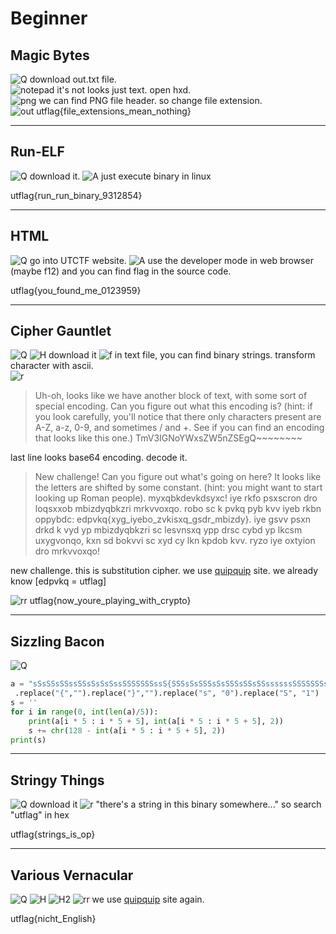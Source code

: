 Beginner
======================
Magic Bytes
----------------------
![Q](https://user-images.githubusercontent.com/20963122/111428954-97879f00-873b-11eb-88ec-fd4025ed07a1.PNG)
download out.txt file.  
![notepad](https://user-images.githubusercontent.com/20963122/111428960-99e9f900-873b-11eb-92d5-f63c08a23442.PNG)
it's not looks just text. open hxd.  
![png](https://user-images.githubusercontent.com/20963122/111429076-cef64b80-873b-11eb-80d5-ed6cf52a5d76.PNG)
we can find PNG file header. so change file extension.  
![out](https://user-images.githubusercontent.com/20963122/111428956-99516280-873b-11eb-972a-a7d9a63bd6d8.png)
utflag{file_extensions_mean_nothing}

-------------------------------------
Run-ELF
------------------------
![Q](https://user-images.githubusercontent.com/20963122/111429585-82f7d680-873c-11eb-9323-f3cacb1fd1c2.PNG)
download it.
![A](https://user-images.githubusercontent.com/20963122/111429583-81c6a980-873c-11eb-9c5a-def980044fd3.PNG)
just execute binary in linux

utflag{run_run_binary_9312854}

--------------------------
HTML
----------------------------
![Q](https://user-images.githubusercontent.com/20963122/111430305-88a1ec00-873d-11eb-983c-80f8736e8e9b.PNG)
go into UTCTF website.
![A](https://user-images.githubusercontent.com/20963122/111430304-88095580-873d-11eb-8f7a-dd077cdf76d4.PNG)
use the developer mode in web browser (maybe f12) and you can find flag in the source code.

utflag{you_found_me_0123959}

------------------
Cipher Gauntlet
--------------------

![Q](https://user-images.githubusercontent.com/20963122/111430541-dc143a00-873d-11eb-8c4a-fb7227a1f8bd.PNG)
![H](https://user-images.githubusercontent.com/20963122/111430539-db7ba380-873d-11eb-8872-2a2b5a523467.PNG)
download it
![f](https://user-images.githubusercontent.com/20963122/111430538-dae30d00-873d-11eb-9498-a3337cf9e043.PNG)
in text file, you can find binary strings. transform character with ascii.  
![r](https://user-images.githubusercontent.com/20963122/111430542-dc143a00-873d-11eb-8e35-6d71e8cc6987.PNG)

> Uh-oh, looks like we have another block of text, with some sort of special encoding. Can you figure out what this encoding is? (hint: if you look carefully, you'll notice that there only characters present are A-Z, a-z, 0-9, and sometimes / and +. See if you can find an encoding that looks like this one.) 
> TmV3IGNoYWxsZW5nZSEgQ~~~~~~~~

last line looks base64 encoding. decode it.
>New challenge! Can you figure out what's going on here? It looks like the letters are shifted by some constant. (hint: you might want to start looking up Roman people). 
>myxqbkdevkdsyxc! iye rkfo psxscron dro loqsxxob mbizdyqbkzri mrkvvoxqo. robo sc k pvkq pyb kvv iyeb rkbn oppybdc: edpvkq{xyg_iyebo_zvkisxq_gsdr_mbizdy}. iye gsvv psxn drkd k vyd yp mbizdyqbkzri sc lesvnsxq ypp drsc cybd yp lkcsm uxygvonqo, kxn sd bokvvi sc xyd cy lkn kpdob kvv. ryzo iye oxtyion dro mrkvvoxqo!

new challenge. this is substitution cipher. we use [quipquip](https://quipqiup.com/) site. we already know [edpvkq = utflag]

![rr](https://user-images.githubusercontent.com/20963122/111430543-dcacd080-873d-11eb-93e4-d2895c11d51e.PNG)
utflag{now_youre_playing_with_crypto}

-----------------------
Sizzling Bacon
---------------------
![Q](https://user-images.githubusercontent.com/20963122/111436085-ed147980-8744-11eb-9ac6-9c3a5d083b22.PNG)
``` python
a = "sSsSSsSSssSSsSsSsSssSSSSSSSssS{SSSsSsSSSsSsSSSsSSsSSssssssSSSSSSSsSSSSSSSSsSSsssSSssSsSSSsSSsSSSSssssSSsssSSsSSsSSSs}"\
 .replace("{","").replace("}","").replace("s", "0").replace("S", "1") 
s = ''  
for i in range(0, int(len(a)/5)): 
	print(a[i * 5 : i * 5 + 5], int(a[i * 5 : i * 5 + 5], 2)) 
	s += chr(128 - int(a[i * 5 : i * 5 + 5], 2)) 
print(s)
```

---------
Stringy Things
----------
![Q](https://user-images.githubusercontent.com/20963122/111511366-01cb2e80-8792-11eb-9d8b-0eb768032d72.PNG)
download it
![r](https://user-images.githubusercontent.com/20963122/111511370-0263c500-8792-11eb-9630-d8d888d89e7f.PNG)
"there's a string in this binary somewhere..." so search "utflag" in hex

utflag{strings_is_op}

------
Various Vernacular
----------

![Q](https://user-images.githubusercontent.com/20963122/111511613-46ef6080-8792-11eb-8ff7-95e18e442808.PNG)
![H](https://user-images.githubusercontent.com/20963122/111511609-45be3380-8792-11eb-93c3-8d093cf9e5f9.PNG)
![H2](https://user-images.githubusercontent.com/20963122/111511611-4656ca00-8792-11eb-9bab-a9ccb38c1d3a.PNG)
![rr](https://user-images.githubusercontent.com/20963122/111511616-46ef6080-8792-11eb-99a8-d28d9b584bc8.PNG)
we use [quipquip](https://quipqiup.com/) site again.

utflag{nicht_English}
